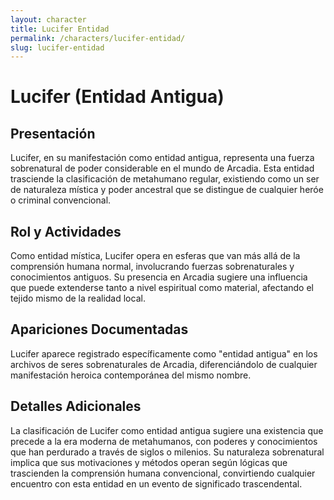 ```yaml
---
layout: character
title: Lucifer Entidad
permalink: /characters/lucifer-entidad/
slug: lucifer-entidad
---
```


# Lucifer (Entidad Antigua)

## Presentación
Lucifer, en su manifestación como entidad antigua, representa una fuerza sobrenatural de poder considerable en el mundo de Arcadia. Esta entidad trasciende la clasificación de metahumano regular, existiendo como un ser de naturaleza mística y poder ancestral que se distingue de cualquier heróe o criminal convencional.

## Rol y Actividades
Como entidad mística, Lucifer opera en esferas que van más allá de la comprensión humana normal, involucrando fuerzas sobrenaturales y conocimientos antiguos. Su presencia en Arcadia sugiere una influencia que puede extenderse tanto a nivel espiritual como material, afectando el tejido mismo de la realidad local.

## Apariciones Documentadas
Lucifer aparece registrado específicamente como "entidad antigua" en los archivos de seres sobrenaturales de Arcadia, diferenciándolo de cualquier manifestación heroica contemporánea del mismo nombre.

## Detalles Adicionales
La clasificación de Lucifer como entidad antigua sugiere una existencia que precede a la era moderna de metahumanos, con poderes y conocimientos que han perdurado a través de siglos o milenios. Su naturaleza sobrenatural implica que sus motivaciones y métodos operan según lógicas que trascienden la comprensión humana convencional, convirtiendo cualquier encuentro con esta entidad en un evento de significado trascendental.